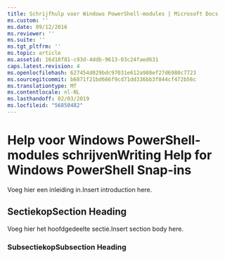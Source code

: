 ```yaml
---
title: Schrijfhulp voor Windows PowerShell-modules | Microsoft Docs
ms.custom: ''
ms.date: 09/12/2016
ms.reviewer: ''
ms.suite: ''
ms.tgt_pltfrm: ''
ms.topic: article
ms.assetid: 16d18f81-c93d-4ddb-9613-03c24faed631
caps.latest.revision: 4
ms.openlocfilehash: 627454d029bdc97031e612a988ef27d6980c7723
ms.sourcegitcommit: b6871f21bd666f9cd71dd336bb3f844cf472b56c
ms.translationtype: MT
ms.contentlocale: nl-NL
ms.lasthandoff: 02/03/2019
ms.locfileid: "56850482"
---
```

# <a name="writing-help-for-windows-powershell-snap-ins"></a><span data-ttu-id="1ef8c-102">Help voor Windows PowerShell-modules schrijven</span><span class="sxs-lookup"><span data-stu-id="1ef8c-102">Writing Help for Windows PowerShell Snap-ins</span></span>

<span data-ttu-id="1ef8c-103">Voeg hier een inleiding in.</span><span class="sxs-lookup"><span data-stu-id="1ef8c-103">Insert introduction here.</span></span>

## <a name="section-heading"></a><span data-ttu-id="1ef8c-104">Sectiekop</span><span class="sxs-lookup"><span data-stu-id="1ef8c-104">Section Heading</span></span>

 <span data-ttu-id="1ef8c-105">Voeg hier het hoofdgedeelte sectie.</span><span class="sxs-lookup"><span data-stu-id="1ef8c-105">Insert section body here.</span></span>

### <a name="subsection-heading"></a><span data-ttu-id="1ef8c-106">Subsectiekop</span><span class="sxs-lookup"><span data-stu-id="1ef8c-106">Subsection Heading</span></span>

